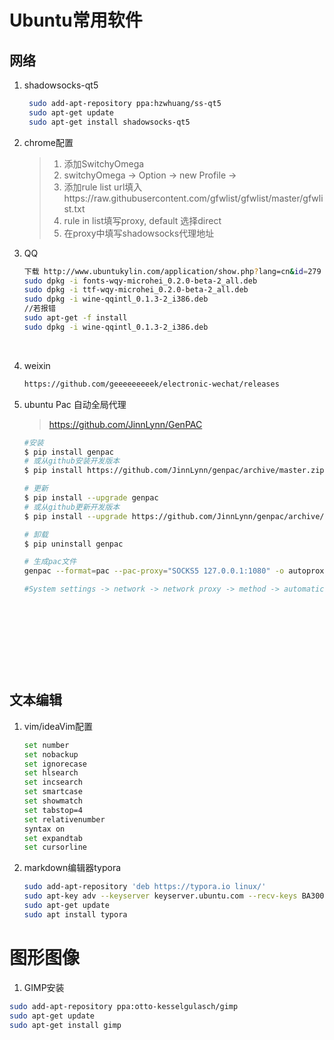 # Ubuntu常用软件

## 网络

1. shadowsocks-qt5

   ```bash
    sudo add-apt-repository ppa:hzwhuang/ss-qt5
    sudo apt-get update
    sudo apt-get install shadowsocks-qt5
   ```

2. chrome配置

   > 1. 添加SwitchyOmega
   > 2. switchyOmega -> Option -> new Profile -> 
   > 3. 添加rule list url填入https://raw.githubusercontent.com/gfwlist/gfwlist/master/gfwlist.txt
   > 4. rule in list填写proxy, default 选择direct
   > 5. 在proxy中填写shadowsocks代理地址

3. QQ

   ```bash
   下载 http://www.ubuntukylin.com/application/show.php?lang=cn&id=279
   sudo dpkg -i fonts-wqy-microhei_0.2.0-beta-2_all.deb  
   sudo dpkg -i ttf-wqy-microhei_0.2.0-beta-2_all.deb  
   sudo dpkg -i wine-qqintl_0.1.3-2_i386.deb  
   //若报错
   sudo apt-get -f install
   sudo dpkg -i wine-qqintl_0.1.3-2_i386.deb 
   ```

   ​

4. weixin

   ```bash
   https://github.com/geeeeeeeeek/electronic-wechat/releases
   ```

5. ubuntu Pac  自动全局代理

   > https://github.com/JinnLynn/GenPAC

   ```bash
   #安装
   $ pip install genpac
   # 或从github安装开发版本
   $ pip install https://github.com/JinnLynn/genpac/archive/master.zip

   # 更新
   $ pip install --upgrade genpac
   # 或从github更新开发版本
   $ pip install --upgrade https://github.com/JinnLynn/genpac/archive/master.zip

   # 卸载
   $ pip uninstall genpac

   # 生成pac文件
   genpac --format=pac --pac-proxy="SOCKS5 127.0.0.1:1080" -o autoproxy.pac

   #System settings -> network -> network proxy -> method -> automatic -> input pac path

   ```

   ​

   ​

   ​

   ​

## 文本编辑

1. vim/ideaVim配置

   ``` bash
   set number
   set nobackup
   set ignorecase
   set hlsearch
   set incsearch
   set smartcase
   set showmatch
   set tabstop=4
   set relativenumber
   syntax on
   set expandtab
   set cursorline
   ```

2. markdown编辑器typora

   ```bash
   sudo add-apt-repository 'deb https://typora.io linux/'
   sudo apt-key adv --keyserver keyserver.ubuntu.com --recv-keys BA300B7755AFCFAE 
   sudo apt-get update
   sudo apt install typora
   ```

# 图形图像

1. GIMP安装

```bash
sudo add-apt-repository ppa:otto-kesselgulasch/gimp
sudo apt-get update
sudo apt-get install gimp
```

